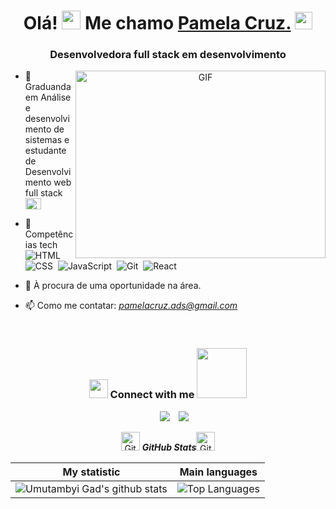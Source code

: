 <h1 align="center">Olá! <img src="https://github.com/abdoachhoubi/abdoachhoubi/blob/main/gifs/Hi.gif" width="30"/> Me chamo <a href="https://github.com/alunapamelacruz?tab=repositories/" target="blank">
Pamela Cruz.</a> <img src="https://emojis.slackmojis.com/emojis/images/1531849430/4246/blob-sunglasses.gif?1531849430" width="28"/></h1>
<h3 align="center">Desenvolvedora full stack em desenvolvimento</h3>

<a target="_blank" align="center">
  <img align="right" top="500" height="300" width="400" alt="GIF" src="https://media1.giphy.com/media/LMcB8XospGZO8UQq87/giphy.gif?cid=790b7611e3bedb4536004cc7ade9e59f3d12778b2d1f06e1&rid=giphy.gif&ct=g"/>
</a>


- 🔭 Graduanda em Análise e desenvolvimento de sistemas e estudante de Desenvolvimento web full stack <img src="https://cdn.jsdelivr.net/npm/country-flag-emoji-json@2.0.0/dist/images/BR.svg" width="25" height="18"/>

- 🌱 Competências tech ![HTML](https://img.shields.io/badge/-HTML-05122A?style=flat&logo=HTML5)&nbsp; ![CSS](https://img.shields.io/badge/-CSS-05122A?style=flat&logo=CSS3&logoColor=1572B6)&nbsp; ![JavaScript](https://img.shields.io/badge/-JavaScript-05122A?style=flat&logo=javascript)&nbsp; ![Git](https://img.shields.io/badge/-Git-05122A?style=flat&logo=git)&nbsp; ![React](https://img.shields.io/badge/-React-05122A?style=flat&logo=react)

- 🤝 À procura de uma oportunidade na área.

- 📫 Como me contatar: *pamelacruz.ads@gmail.com*


<br/>
<h3 align="center" > <img src="https://media.giphy.com/media/iY8CRBdQXODJSCERIr/giphy.gif" width="30" height="30"/>&nbsp;Connect with me <img src='https://raw.githubusercontent.com/ShahriarShafin/ShahriarShafin/main/Assets/handshake.gif' width="80px"/> </h3>
<div align="center"  class="icons-social" style="margin-left: 10px;">
<a style="margin-left: 10px;"  target="_blank" href="https://www.linkedin.com/in/pamelacruz-fullstack/">
<img src="https://img.icons8.com/doodle/40/000000/linkedin--v2.png"></a>
<a style="margin-left: 10px;" target="_blank" href="https://www.instagram.com/pmlgcz/">
<img src="https://img.icons8.com/doodle/40/000000/instagram-new--v2.png"></a>
</div>

<p align="center">

<p  align="center">
 <img src="https://media.giphy.com/media/8UHRm5oY4k4FDxq5QG/giphy.gif" width="30px" alt="GitHub-Status"/>&nbsp;<i><b>GitHub Stats</b></i><img src="https://media.giphy.com/media/8UHRm5oY4k4FDxq5QG/giphy.gif" width="30px" alt="GitHub-Status"/>
 </p>

 

| My statistic                                                                                                                                                            | Main languages                                                                                                                                                                     |
| ------------------------------------------------------------------------------------------------------------------------------------------------------------------------ | ---------------------------------------------------------------------------------------------------------------------------------------------------------------------------------- |
| ![Umutambyi Gad's github stats](https://github-readme-stats.vercel.app/api?username=alunapamelacruz&show_icons=true&hide_border=true&count_private=true&theme=radical) | ![Top Languages](https://github-readme-stats.vercel.app/api/top-langs/?username=alunapamelacruz&langs_count=10&count_private=true&hide_border=true&theme=radical&layout=compact) |


 <div align="center">
<a " target="_blank" href="https://pmlgcz.netlify.app/"> 
		</div>
